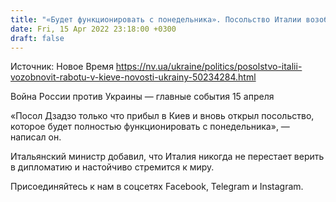 ```yaml
---
title: "«Будет функционировать с понедельника». Посольство Италии возобновит работу в Киеве"
date: Fri, 15 Apr 2022 23:18:00 +0300
draft: false
---
```

Источник: Новое Время https://nv.ua/ukraine/politics/posolstvo-italii-vozobnovit-rabotu-v-kieve-novosti-ukrainy-50234284.html


Война России против Украины — главные события 15 апреля

«Посол Дзадзо только что прибыл в Киев и вновь открыл посольство, которое будет полностью функционировать с понедельника», — написал он.

Итальянский министр добавил, что Италия никогда не перестает верить в дипломатию и настойчиво стремится к миру. 

Присоединяйтесь к нам в соцсетях Facebook, Telegram и Instagram.
